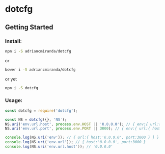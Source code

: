 # dotcfg

## Getting Started

### Install:

```bash
npm i -S adriancmiranda/dotcfg
```

or

```bash
bower i -S adriancmiranda/dotcfg
```

or yet

```bash
npm i -S dotcfg
```

### Usage:

```javascript
const dotcfg = require('dotcfg');

const NS = dotcfg({}, 'NS');
NS.uri('env.url.host', process.env.HOST || '0.0.0.0'); // { env:{ url:{ host:'0.0.0.0' } } }
NS.uri('env.url.port', process.env.PORT || 3000); // { env:{ url:{ host:'0.0.0.0', port:3000 } } }

console.log(NS.uri('env')); // { url:{ host:'0.0.0.0', port:3000 } } }
console.log(NS.uri('env.url')); // { host:'0.0.0.0', port:3000 }
console.log(NS.uri('env.url.host')); // '0.0.0.0'
```

